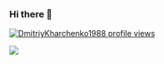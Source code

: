 ### Hi there 👋

<!--
**DmitriyKharchenko1988/DmitriyKharchenko1988** is a ✨ _special_ ✨ repository because its `README.md` (this file) appears on your GitHub profile.

Here are some ideas to get you started:

- 🔭 I’m currently working on ...
- 🌱 I’m currently learning ...
- 👯 I’m looking to collaborate on ...
- 🤔 I’m looking for help with ...
- 💬 Ask me about ...
- 📫 How to reach me: ...
- 😄 Pronouns: ...
- ⚡ Fun fact: ...
-->


[![DmitriyKharchenko1988 profile views](https://u8views.com/api/v1/github/profiles/133571875/views/day-week-month-total-count.svg)](https://u8views.com/github/DmitriyKharchenko1988)

<a href="https://u8views.com/github/DmitriyKharchenko1988"><img src="https://u8views.com/api/v1/github/profiles/133571875/views/day-week-month-total-count.svg"></a>

